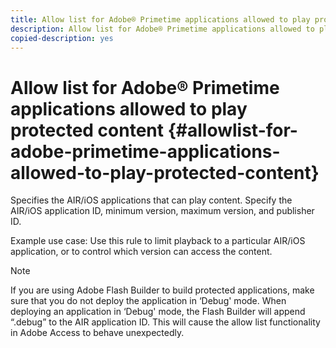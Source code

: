 ```yaml
---
title: Allow list for Adobe® Primetime applications allowed to play protected content
description: Allow list for Adobe® Primetime applications allowed to play protected content
copied-description: yes
---
```


# Allow list for Adobe® Primetime applications allowed to play protected content {#allowlist-for-adobe-primetime-applications-allowed-to-play-protected-content}

Specifies the AIR/iOS applications that can play content. Specify the AIR/iOS application ID, minimum version, maximum version, and publisher ID.

Example use case: Use this rule to limit playback to a particular AIR/iOS application, or to control which version can access the content. 

>[!NOTE]
>
>If you are using Adobe Flash Builder to build protected applications, make sure that you do not deploy the application in ‘Debug' mode. When deploying an application in ‘Debug' mode, the Flash Builder will append “.debug” to the AIR application ID. This will cause the allow list functionality in Adobe Access to behave unexpectedly.

